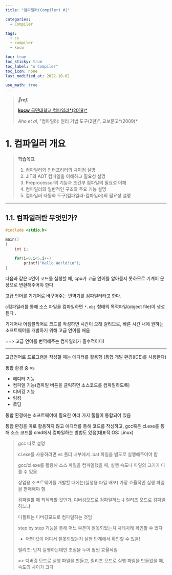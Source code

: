 ```yaml
---
title: "컴파일러(Compiler) #1"

categories:
  - Compiler

tags:
  - cs
  - compiler
  - kocw

toc: true
toc_sticky: true
toc_label: "⚙️ Compiler"
toc_icon: none
last_modified_at: 2022-10-02

use_math: true
---
```


> ***💙ref.***
>
> [**kocw** 국민대학교 컴파일러*(2019)*](http://www.kocw.net/home/cview.do?cid=491ddcaf500f7e72)
>
> *Aho et al*, "컴파일러: 원리 기법 도구(2판)", 교보문고*(2009)*



# 1. 컴파일러 개요

> **학습목표**
>
> 1. 컴파일러와 인터프리터의 차이점 설명
> 2. JIT와 AOT 컴파일을 이해하고 필요성 설명
> 3. Preprocessor의 기능과 조건부 컴파일의 필요성 이해
> 4. 컴파일러의 일반적인 구조와 주요 기능 설명
> 5. 컴파일러 자동화 도구(컴파일러-컴파일러)의 필요성 설명

---



## 1.1. 컴파일러란 무엇인가?

```c
#include <stdio.h>

main() 
{
	int i;
	
	for(i=0;i<5;i++)
		printf("Hello World!\n");
}
```

다음과 같은 c언어 코드를 실행할 때, cpu가 고급 언어를 알아듣지 못하므로 기계어 문장으로 변환해주어야 한다

고급 언어를 기계어로 바꾸어주는 번역기를 컴파일러라고 한다.

c컴파일러를 통해 소스 파일을 컴파일하면 `*.obj` 형태의 목적파일(object file)이 생성된다 .

 기계어나 어셈블리어로 코드를 작성하면 시간이 오래 걸리므로, 빠른 시간 내에 원하는 소프트웨어를 개발하기 위해 고급 언어를 배움

==> 고급 언어를 번역해주는 컴파일러가 필수적이다!



---

고급언어로 프로그램을 작성할 때는 에디터를 활용함 (통합 개발 환경(IDE)를 사용한다)

통합 환경 중 vs

* 에디터 기능
* 컴파일 기능(컴파일 버튼을 클릭하면 소스코드를 컴파일하도록)
* 디버깅 기능
* 링킹
* 로딩

통합 환경에는 소프트웨어에 필요한 여러 가지 툴들이 통합되어 있음

통합 환경을 따로 활용하지 않고 에디터를 통해 코드를 작성하고, gcc혹은 cl.exe를 통해 소스 코드를 cmd에서 컴파일하는 방법도 있음(대표적 OS: Linux)

> gcc 따로 설명
>
> cl.exe를 사용하려면 vs 폴더 내부에서 .bat 파일을 별도로 실행해주어야 함
>
> gcc/cl.exe를 활용해 소스 파일을 컴파일했을 때, 실행 속도나 파일의 크기가 다를 수 있음
>
> 상업용 소프트웨어를 개발할 때에는(실행용 파일 배포) 가장 효율적인 실행 파일을 판매해야 함
>
> 컴파일할 때 최적화할 것인가, 디버깅모드로 컴파일하느냐 릴리즈 모드로 컴파일하느냐
>
> 디폴트는 디버깅모드로 컴파일하는 것임
>
> step by step 기능을 통해 어느 부분이 잘못되었는치 차례차례 확인할 수 있다
>
> * 어떤 값이 어디서 잘못되었는지 실행 단계에서 확인할 수 있음!
>
> 릴리즈: 단지 실행하는데만 초점을 두어 훨씬 효율적임
>
> => 디버깅 모드로 실행 파일을 만들고, 릴리즈 모드로 실행 파일을 만들었을 때, 속도의 차이가 크다

